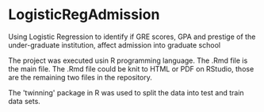 # LogisticRegAdmission
Using Logistic Regression to identify if GRE scores, GPA  and prestige of the under-graduate institution, affect admission into graduate school

The project was executed usin R programming language. The .Rmd file is the main file. The .Rmd file could be knit to HTML or PDF on RStudio, those
are the remaining two files in the repository.

The 'twinning' package in R was used to split the data into test and train data sets.
